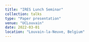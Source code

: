 ```yaml
---
title: "IRES Lunch Seminar"
collection: talks
type: "Paper presentation"
venue: "UCLouvain"
date: 2022-03-01
location: "Louvain-la-Neuve, Belgium"
---
```

